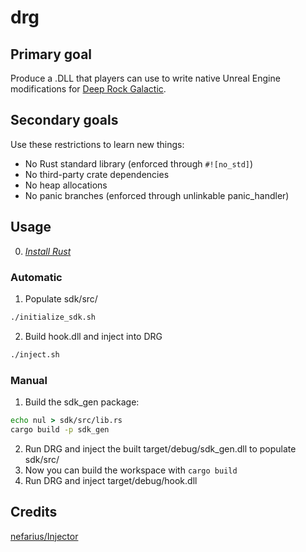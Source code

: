 # drg

## Primary goal
Produce a .DLL that players can use to write native Unreal Engine modifications for [Deep Rock Galactic](https://www.deeprockgalactic.com/).

## Secondary goals
Use these restrictions to learn new things:
* No Rust standard library (enforced through `#![no_std]`)
* No third-party crate dependencies
* No heap allocations
* No panic branches (enforced through unlinkable panic_handler)

## Usage
0. <i>[Install Rust](https://www.rust-lang.org/tools/install)</i>

### Automatic
1. Populate sdk/src/
```cmd
./initialize_sdk.sh
```
2. Build hook.dll and inject into DRG
```cmd
./inject.sh
```

### Manual
1. Build the sdk_gen package:
```cmd
echo nul > sdk/src/lib.rs
cargo build -p sdk_gen
```
2. Run DRG and inject the built target/debug/sdk_gen.dll to populate sdk/src/
3. Now you can build the workspace with `cargo build`
4. Run DRG and inject target/debug/hook.dll

## Credits
[nefarius/Injector](https://github.com/nefarius/Injector)
